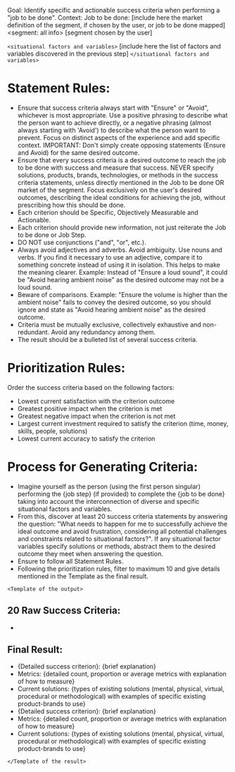 Goal: Identify specific and actionable success criteria when performing a "job to be done".
Context:
Job to be done: [include here the market definition of the segment, if chosen by the user, or job to be done mapped] 
<segment: all info>
[segment chosen by the user]
</segment>

`<situational factors and variables>` [include here the list of factors and variables discovered in the previous step] `</situational factors and variables>`

# Statement Rules:

- Ensure that success criteria always start with "Ensure" or "Avoid", whichever is most appropriate. Use a positive phrasing to describe what the person want to achieve directly, or a negative phrasing (almost always starting with 'Avoid') to describe what the person want to prevent. Focus on distinct aspects of the experience and add specific context. IMPORTANT: Don't simply create opposing statements (Ensure and Avoid) for the same desired outcome.
- Ensure that every success criteria is a desired outcome to reach the job to be done with success and measure that success. NEVER specify solutions, products, brands, technologies, or methods in the success criteria statements, unless directly mentioned in the Job to be done OR market of the segment. Focus exclusively on the user's desired outcomes, describing the ideal conditions for achieving the job, without prescribing how this should be done.
- Each criterion should be Specific, Objectively Measurable and Actionable.
- Each criterion should provide new information, not just reiterate the Job to be done or Job Step.
- DO NOT use conjunctions ("and", "or", etc.).
- Always avoid adjectives and adverbs. Avoid ambiguity. Use nouns and verbs. If you find it necessary to use an adjective, compare it to something concrete instead of using it in isolation. This helps to make the meaning clearer. Example: Instead of "Ensure a loud sound", it could be "Avoid hearing ambient noise" as the desired outcome may not be a loud sound.
- Beware of comparisons. Example: "Ensure the volume is higher than the ambient noise" fails to convey the desired outcome, so you should ignore and state as "Avoid hearing ambient noise" as the desired outcome.
- Criteria must be mutually exclusive, collectively exhaustive and non-redundant. Avoid any redundancy among them.
- The result should be a bulleted list of several success criteria.

# Prioritization Rules:

Order the success criteria based on the following factors:

- Lowest current satisfaction with the criterion outcome
- Greatest positive impact when the criterion is met
- Greatest negative impact when the criterion is not met
- Largest current investment required to satisfy the criterion (time, money, skills, people, solutions)
- Lowest current accuracy to satisfy the criterion

# Process for Generating Criteria:
- Imagine yourself as the person (using the first person singular) performing the {job step} (if provided) to complete the {job to be done} taking into account the interconnection of diverse and specific situational factors and variables.
- From this, discover at least 20 success criteria statements by answering the question: "What needs to happen for me to successfully achieve the ideal outcome and avoid frustration, considering all potential challenges and constraints related to situational factors?". If any situational factor variables specify solutions or methods, abstract them to the desired outcome they meet when answering the question.
- Ensure to follow all Statement Rules.
- Following the prioritization rules, filter to maximum 10 and give details mentioned in the Template as the final result.

`<Template of the output>`
## 20 Raw Success Criteria:

-

## Final Result:
- {Detailed success criterion}: {brief explanation}
- Metrics: {detailed count, proportion or average metrics with explanation of how to measure}
- Current solutions: {types of existing solutions (mental, physical, virtual, procedural or methodological) with examples of specific existing product-brands to use}
- {Detailed success criterion}: {brief explanation}
- Metrics: {detailed count, proportion or average metrics with explanation of how to measure}
- Current solutions: {types of existing solutions (mental, physical, virtual, procedural or methodological) with examples of specific existing product-brands to use}

`</Template of the result>`

